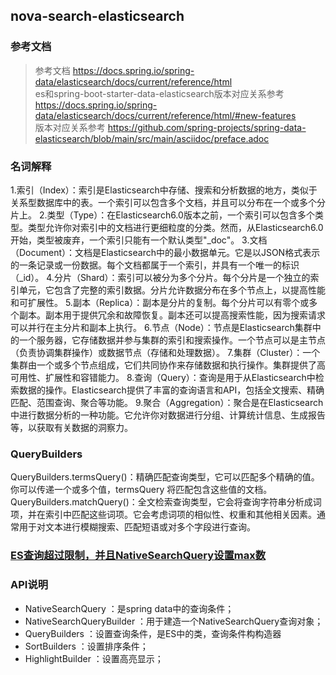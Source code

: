 ## nova-search-elasticsearch

### 参考文档
> 参考文档 <https://docs.spring.io/spring-data/elasticsearch/docs/current/reference/html>  
> es和spring-boot-starter-data-elasticsearch版本对应关系参考 <https://docs.spring.io/spring-data/elasticsearch/docs/current/reference/html/#new-features>  
> 版本对应关系参考 <https://github.com/spring-projects/spring-data-elasticsearch/blob/main/src/main/asciidoc/preface.adoc>  

### 名词解释
1.索引（Index）：索引是Elasticsearch中存储、搜索和分析数据的地方，类似于关系型数据库中的表。一个索引可以包含多个文档，并且可以分布在一个或多个分片上。
2.类型（Type）：在Elasticsearch6.0版本之前，一个索引可以包含多个类型。类型允许你对索引中的文档进行更细粒度的分类。然而，从Elasticsearch6.0开始，类型被废弃，一个索引只能有一个默认类型"_doc"。
3.文档（Document）：文档是Elasticsearch中的最小数据单元。它是以JSON格式表示的一条记录或一份数据。每个文档都属于一个索引，并具有一个唯一的标识（_id）。
4.分片（Shard）：索引可以被分为多个分片。每个分片是一个独立的索引单元，它包含了完整的索引数据。分片允许数据分布在多个节点上，以提高性能和可扩展性。
5.副本（Replica）：副本是分片的复制。每个分片可以有零个或多个副本。副本用于提供冗余和故障恢复。副本还可以提高搜索性能，因为搜索请求可以并行在主分片和副本上执行。
6.节点（Node）：节点是Elasticsearch集群中的一个服务器，它存储数据并参与集群的索引和搜索操作。一个节点可以是主节点（负责协调集群操作）或数据节点（存储和处理数据）。
7.集群（Cluster）：一个集群由一个或多个节点组成，它们共同协作来存储数据和执行操作。集群提供了高可用性、扩展性和容错能力。
8.查询（Query）：查询是用于从Elasticsearch中检索数据的操作。Elasticsearch提供了丰富的查询语言和API，包括全文搜索、精确匹配、范围查询、聚合等功能。
9.聚合（Aggregation）：聚合是在Elasticsearch中进行数据分析的一种功能。它允许你对数据进行分组、计算统计信息、生成报告等，以获取有关数据的洞察力。



### QueryBuilders
QueryBuilders.termsQuery()：精确匹配查询类型，它可以匹配多个精确的值。你可以传递一个或多个值，termsQuery 将匹配包含这些值的文档。
QueryBuilders.matchQuery()：全文检索查询类型，它会将查询字符串分析成词项，并在索引中匹配这些词项。它会考虑词项的相似性、权重和其他相关因素。通常用于对文本进行模糊搜索、匹配短语或对多个字段进行查询。

### [ES查询超过限制，并且NativeSearchQuery设置max数](https://www.cnblogs.com/datangguanjunhou/p/16482242.html)


### API说明
* NativeSearchQuery ：是spring data中的查询条件；
* NativeSearchQueryBuilder ：用于建造一个NativeSearchQuery查询对象；
* QueryBuilders ：设置查询条件，是ES中的类，查询条件构构造器
* SortBuilders ：设置排序条件；
* HighlightBuilder ：设置高亮显示；
